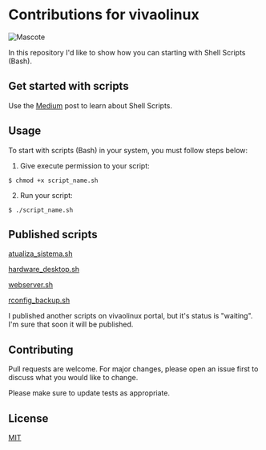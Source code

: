 # Contributions for vivaolinux

![Mascote](vivaolinux-contributions/scripts(bash)/linux.png)

In this repository I'd like to show how you can starting with Shell Scripts (Bash). 

## Get started with scripts

Use the [Medium](https://medium.com/@amaurybsouza/automa%C3%A7%C3%A3o-com-shell-script-9af0457601c3) post to learn about Shell Scripts.  


## Usage

To start with scripts (Bash) in your system, you must follow steps below:

1) Give execute permission to your script:
```
$ chmod +x script_name.sh 
```
2) Run your script:  

```  
$ ./script_name.sh
```

## Published scripts

[atualiza_sistema.sh](https://www.vivaolinux.com.br/script/Atualizar-Sistema-Ubuntu)

[hardware_desktop.sh](https://www.vivaolinux.com.br/script/Gerenciamento-de-software-e-hardware-de-desktop)

[webserver.sh](https://www.vivaolinux.com.br/script/Instalacao-do-LAMP-no-Linux-Ubuntu)

[rconfig_backup.sh](https://www.vivaolinux.com.br/script/Limpeza-dos-dados-do-rConfig-ferramenta-open-source-de-gerenciamento-de-configuracao)

I published another scripts on vivaolinux portal, but it's status is "waiting". I'm sure that soon it will be published.


## Contributing
Pull requests are welcome. For major changes, please open an issue first to discuss what you would like to change.

Please make sure to update tests as appropriate.

## License
[MIT](https://choosealicense.com/licenses/mit/)
